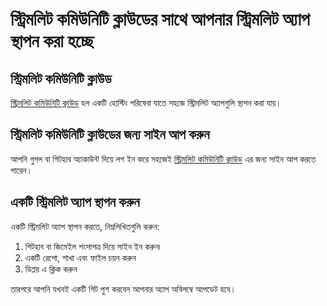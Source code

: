 # স্ট্রিমলিট কমিউনিটি ক্লাউডের সাথে আপনার স্ট্রিমলিট অ্যাপ স্থাপন করা হচ্ছে

## স্ট্রিমলিট কমিউনিটি ক্লাউড

[স্ট্রিমলিট কমিউনিটি ক্লাউড](https://streamlit.io/cloud) হল একটি হোস্টিং পরিষেবা যাতে সহজে স্ট্রিমলিট অ্যাপগুলি স্থাপন করা যায়।

## স্ট্রিমলিট কমিউনিটি ক্লাউডের জন্য সাইন আপ করুন

আপনি গুগল বা গিটহাব অ্যাকাউন্ট দিয়ে লগ ইন করে সহজেই [স্ট্রিমলিট কমিউনিটি ক্লাউড](https://streamlit.io/cloud) এর জন্য সাইন আপ করতে পারেন।

## একটি স্ট্রিমলিট অ্যাপ স্থাপন করুন

একটি স্ট্রিমলিট অ্যাপ স্থাপন করতে, নিম্নলিখিতগুলি করুন:
1. গিটহাব বা জিমেইল  শংসাপত্র দিয়ে সাইন ইন করুন৷
2. একটি রেপো, শাখা এবং ফাইল চয়ন করুন
3. ডিপ্লয় এ ক্লিক করুন

তারপরে আপনি যখনই একটি গিট পুশ করবেন আপনার অ্যাপ অবিলম্বে আপডেট হবে।

